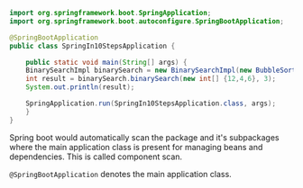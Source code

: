 
```java
import org.springframework.boot.SpringApplication;
import org.springframework.boot.autoconfigure.SpringBootApplication;

@SpringBootApplication
public class SpringIn10StepsApplication {

    public static void main(String[] args) {
    BinarySearchImpl binarySearch = new BinarySearchImpl(new BubbleSortAlgorithm());
    int result = binarySearch.binarySearch(new int[] {12,4,6}, 3);
    System.out.println(result);

    SpringApplication.run(SpringIn10StepsApplication.class, args);
    }
}
```

Spring boot would automatically scan the package and it's subpackages where the main application class is present for managing beans and dependencies. This is called component scan.

`@SpringBootApplication` denotes the main application class.
